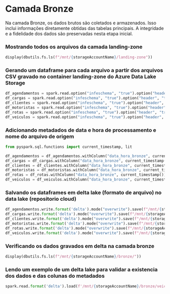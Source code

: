 # Camada Bronze

Na camada Bronze, os dados brutos são coletados e armazenados. Isso inclui informações diretamente obtidas das tabelas principais. A integridade e a fidelidade dos dados são preservadas nesta etapa inicial.

### Mostrando todos os arquivos da camada landing-zone

```python 
display(dbutils.fs.ls(f"/mnt/{storageAccountName}/landing-zone"))
```

### Gerando um dataframe para cada arquivo a partir dos arquivos CSV gravado no container landing-zone do Azure Data Lake Storage

```python 
df_agendamentos = spark.read.option("infeschema", "true").option("header", "true").csv(f"/mnt/{storageAccountName}/landing-zone/Agendamentos.csv")
df_cargas = spark.read.option("infeschema", "true").option("header", "true").csv(f"/mnt/{storageAccountName}/landing-zone/Cargas.csv")
df_clientes = spark.read.option("infeschema", "true").option("header", "true").csv(f"/mnt/{storageAccountName}/landing-zone/Clientes.csv")
df_motoristas = spark.read.option("infeschema", "true").option("header", "true").csv(f"/mnt/{storageAccountName}/landing-zone/Motoristas.csv") 
df_rotas = spark.read.option("infeschema", "true").option("header", "true").csv(f"/mnt/{storageAccountName}/landing-zone/Rotas.csv")
df_veiculos = spark.read.option("infeschema", "true").option("header", "true").csv(f"/mnt/{storageAccountName}/landing-zone/Veiculos.csv")
```

### Adicionando metadados de data e hora de processamento e nome do arquivo de origem

```python 
from pyspark.sql.functions import current_timestamp, lit

df_agendamentos = df_agendamentos.withColumn("data_hora_bronze", current_timestamp()).withColumn("nome_arquivo", lit("Agendamentos.csv"))
df_cargas = df_cargas.withColumn("data_hora_bronze", current_timestamp()).withColumn("nome_arquivo", lit("Cargas.csv"))
df_clientes = df_clientes.withColumn("data_hora_bronze", current_timestamp()).withColumn("nome_arquivo", lit("Clientes.csv"))
df_motoristas = df_motoristas.withColumn("data_hora_bronze", current_timestamp()).withColumn("nome_arquivo", lit("Motoristas.csv"))
df_rotas = df_rotas.withColumn("data_hora_bronze", current_timestamp()).withColumn("nome_arquivo", lit("Rotas.csv"))
df_veiculos = df_veiculos.withColumn("data_hora_bronze", current_timestamp()).withColumn("nome_arquivo", lit("Veiculos.csv"))
```

### Salvando os dataframes em delta lake (formato de arquivo) no data lake (repositorio cloud)

```python 
df_agendamentos.write.format('delta').mode("overwrite").save(f"/mnt/{storageAccountName}/bronze/agendamentos")
df_cargas.write.format('delta').mode("overwrite").save(f"/mnt/{storageAccountName}/bronze/cargas")
df_clientes.write.format('delta').mode("overwrite").save(f"/mnt/{storageAccountName}/bronze/clientes")
df_motoristas.write.format('delta').mode("overwrite").save(f"/mnt/{storageAccountName}/bronze/motoristas")
df_rotas.write.format('delta').mode("overwrite").save(f"/mnt/{storageAccountName}/bronze/rotas")
df_veiculos.write.format('delta').mode("overwrite").save(f"/mnt/{storageAccountName}/bronze/veiculos")
```
### Verificando os dados gravados em delta na camada bronze

```python
display(dbutils.fs.ls(f"/mnt/{storageAccountName}/bronze/"))
```

### Lendo um exemplo de um delta lake para validar a existencia dos dados e das colunas do metadados

```python 
spark.read.format('delta').load(f'/mnt/{storageAccountName}/bronze/veiculos').limit(10).display()
```




